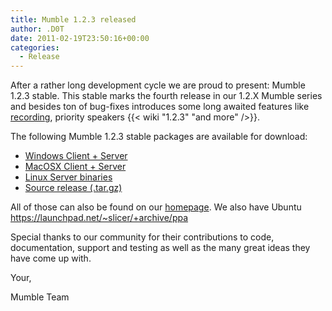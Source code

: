 ```yaml
---
title: Mumble 1.2.3 released
author: .D0T
date: 2011-02-19T23:50:16+00:00
categories:
  - Release
---
```


After a rather long development cycle we are proud to present: Mumble 1.2.3 stable. This stable marks the fourth release
in our 1.2.X Mumble series and besides ton of bug-fixes introduces some long awaited features like [recording][2],
priority speakers {{< wiki "1.2.3" "and more" />}}.

<!--more-->

The following Mumble 1.2.3 stable packages are available for download:

- [Windows Client + Server][4]
- [MacOSX Client + Server][5]
- [Linux Server binaries][6]
- [Source release (.tar.gz)][7]

All of those can also be found on our [homepage][8]. We also have Ubuntu <https://launchpad.net/~slicer/+archive/ppa>

Special thanks to our community for their contributions to code, documentation, support and testing as well as the many
great ideas they have come up with.

Your,

Mumble Team

[2]: http://blog.mumble.info/for-the-record/
[4]: http://sourceforge.net/projects/mumble/files/Mumble/1.2.3/mumble-1.2.3.msi/download
[5]: http://sourceforge.net/projects/mumble/files/Mumble/1.2.3/Mumble-1.2.3.dmg/download
[6]: http://sourceforge.net/projects/mumble/files/Mumble/1.2.3/murmur-static_x86-1.2.3.tar.bz2/download
[7]: http://sourceforge.net/projects/mumble/files/Mumble/1.2.3/mumble-1.2.3.tar.gz/download
[8]: https://www.mumble.info
